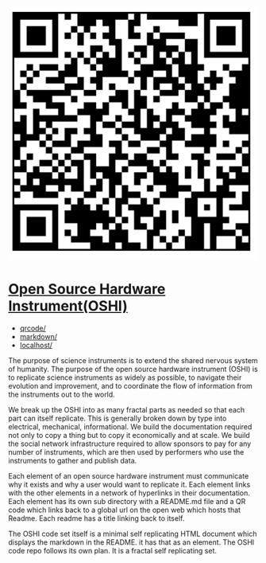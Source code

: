 ![](OSHI-qrcode.png)
# [Open Source Hardware Instrument(OSHI)](https://github.com/lafelabs/OSHI)

 - [qrcode/](qrcode/)
 - [markdown/](markdown/)
 - [localhost/](http://localhost/)


The purpose of science instruments is to extend the shared nervous system of humanity. The purpose of the open source hardware instrument (OSHI) is to replicate science instruments as widely as possible, to navigate their evolution and improvement, and to coordinate the flow of information from the instruments out to the world. 

We break up the OSHI into as many fractal parts as needed so that each part can itself replicate. This is generally broken down by type into electrical, mechanical,  informational.  We build the documentation required not only to copy a thing but to copy it economically and at scale.  We build the social network infrastructure required to allow sponsors to pay for any number of instruments, which are then used by performers who use the instruments to gather and publish data. 

Each element of an open source hardware instrument must communicate why it exists and why a user would want to replicate it.  Each element links with the other elements in a network of hyperlinks in their documentation. Each element has its own sub directory with a README.md file and a QR code which links back to a global url on the open web which hosts that Readme. Each readme has a title linking back to itself. 

The OSHI code set itself is a minimal self replicating HTML document which displays the markdown in the README. it has that as an element.  The OSHI code repo follows its own plan. It is a fractal self replicating set. 



